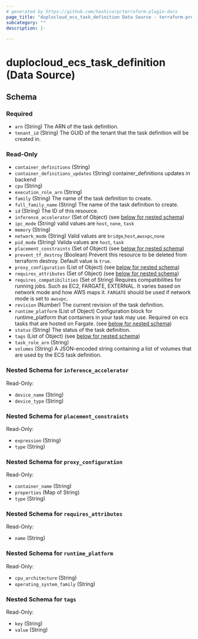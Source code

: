 ```yaml
---
# generated by https://github.com/hashicorp/terraform-plugin-docs
page_title: "duplocloud_ecs_task_definition Data Source - terraform-provider-duplocloud"
subcategory: ""
description: |-
  
---
```


# duplocloud_ecs_task_definition (Data Source)





<!-- schema generated by tfplugindocs -->
## Schema

### Required

- `arn` (String) The ARN of the task definition.
- `tenant_id` (String) The GUID of the tenant that the task definition will be created in.

### Read-Only

- `container_definitions` (String)
- `container_definitions_updates` (String) container_definitions updates in backend
- `cpu` (String)
- `execution_role_arn` (String)
- `family` (String) The name of the task definition to create.
- `full_family_name` (String) The name of the task definition to create.
- `id` (String) The ID of this resource.
- `inference_accelerator` (Set of Object) (see [below for nested schema](#nestedatt--inference_accelerator))
- `ipc_mode` (String) valid values are `host`, `none`, `task`
- `memory` (String)
- `network_mode` (String) Valid values are `bridge`,`host`,`awsvpc`,`none`
- `pid_mode` (String) Valida values are `host`, `task`
- `placement_constraints` (Set of Object) (see [below for nested schema](#nestedatt--placement_constraints))
- `prevent_tf_destroy` (Boolean) Prevent this resource to be deleted from terraform destroy. Default value is `true`.
- `proxy_configuration` (List of Object) (see [below for nested schema](#nestedatt--proxy_configuration))
- `requires_attributes` (Set of Object) (see [below for nested schema](#nestedatt--requires_attributes))
- `requires_compatibilities` (Set of String) Requires compatibilities for running jobs. Such as EC2, FARGATE, EXTERNAL. It varies based on network mode and how AWS maps it. `FARGATE` should be used if network mode is set to `awsvpc`.
- `revision` (Number) The current revision of the task definition.
- `runtime_platform` (List of Object) Configuration block for runtime_platform that containers in your task may use. Required on ecs tasks that are hosted on Fargate. (see [below for nested schema](#nestedatt--runtime_platform))
- `status` (String) The status of the task definition.
- `tags` (List of Object) (see [below for nested schema](#nestedatt--tags))
- `task_role_arn` (String)
- `volumes` (String) A JSON-encoded string containing a list of volumes that are used by the ECS task definition.

<a id="nestedatt--inference_accelerator"></a>
### Nested Schema for `inference_accelerator`

Read-Only:

- `device_name` (String)
- `device_type` (String)


<a id="nestedatt--placement_constraints"></a>
### Nested Schema for `placement_constraints`

Read-Only:

- `expression` (String)
- `type` (String)


<a id="nestedatt--proxy_configuration"></a>
### Nested Schema for `proxy_configuration`

Read-Only:

- `container_name` (String)
- `properties` (Map of String)
- `type` (String)


<a id="nestedatt--requires_attributes"></a>
### Nested Schema for `requires_attributes`

Read-Only:

- `name` (String)


<a id="nestedatt--runtime_platform"></a>
### Nested Schema for `runtime_platform`

Read-Only:

- `cpu_architecture` (String)
- `operating_system_family` (String)


<a id="nestedatt--tags"></a>
### Nested Schema for `tags`

Read-Only:

- `key` (String)
- `value` (String)
